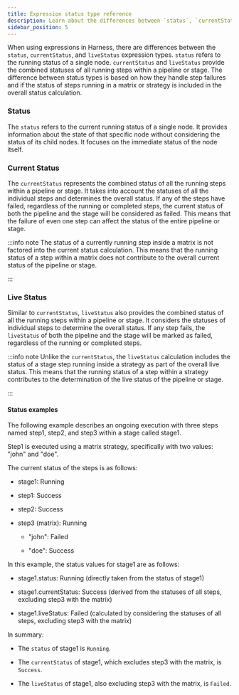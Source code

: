 ```yaml
---
title: Expression status type reference
description: Learn about the differences between `status`, `currentStatus`, and `liveStatus` expressions.
sidebar_position: 5
---
```


When using expressions in Harness, there are differences between the `status`, `currentStatus`, and `liveStatus` expression types. `status` refers to the running status of a single node. `currentStatus` and `liveStatus` provide the combined statuses of all running steps within a pipeline or stage. The difference between status types is based on how they handle step failures and if the status of steps running in a matrix or strategy is included in the overall status calculation.

### Status
The `status` refers to the current running status of a single node. It provides information about the state of that specific node without considering the status of its child nodes. It focuses on the immediate status of the node itself.

### Current Status
The `currentStatus` represents the combined status of all the running steps within a pipeline or stage. It takes into account the statuses of all the individual steps and determines the overall status. If any of the steps have failed, regardless of the running or completed steps, the current status of both the pipeline and the stage will be considered as failed. This means that the failure of even one step can affect the status of the entire pipeline or stage.

:::info note
The status of a currently running step inside a matrix is not factored into the current status calculation. This means that the running status of a step within a matrix does not contribute to the overall current status of the pipeline or stage.

:::

### Live Status
Similar to `currentStatus`, `liveStatus` also provides the combined status of all the running steps within a pipeline or stage. It considers the statuses of individual steps to determine the overall status. If any step fails, the `liveStatus` of both the pipeline and the stage will be marked as failed, regardless of the running or completed steps.

:::info note
Unlike the `currentStatus`, the `liveStatus` calculation includes the status of a stage step running inside a strategy as part of the overall live status. This means that the running status of a step within a strategy contributes to the determination of the live status of the pipeline or stage.

::: 

#### Status examples
The following example describes an ongoing execution with three steps named step1, step2, and step3 within a stage called stage1.

Step1 is executed using a matrix strategy, specifically with two values: "john" and "doe".

The current status of the steps is as follows:

- stage1: Running

- step1: Success

- step2: Success

- step3 (matrix): Running 

   - "john": Failed

   - "doe": Success

In this example, the status values for stage1 are as follows:

- stage1.status: Running (directly taken from the status of stage1)

- stage1.currentStatus: Success (derived from the statuses of all steps, excluding step3 with the matrix)

- stage1.liveStatus: Failed (calculated by considering the statuses of all steps, excluding step3 with the matrix)

In summary:

- The  `status` of stage1 is `Running`.

- The `currentStatus` of stage1, which excludes step3 with the matrix, is `Success`.

- The `liveStatus` of stage1, also excluding step3 with the matrix, is `Failed`.
